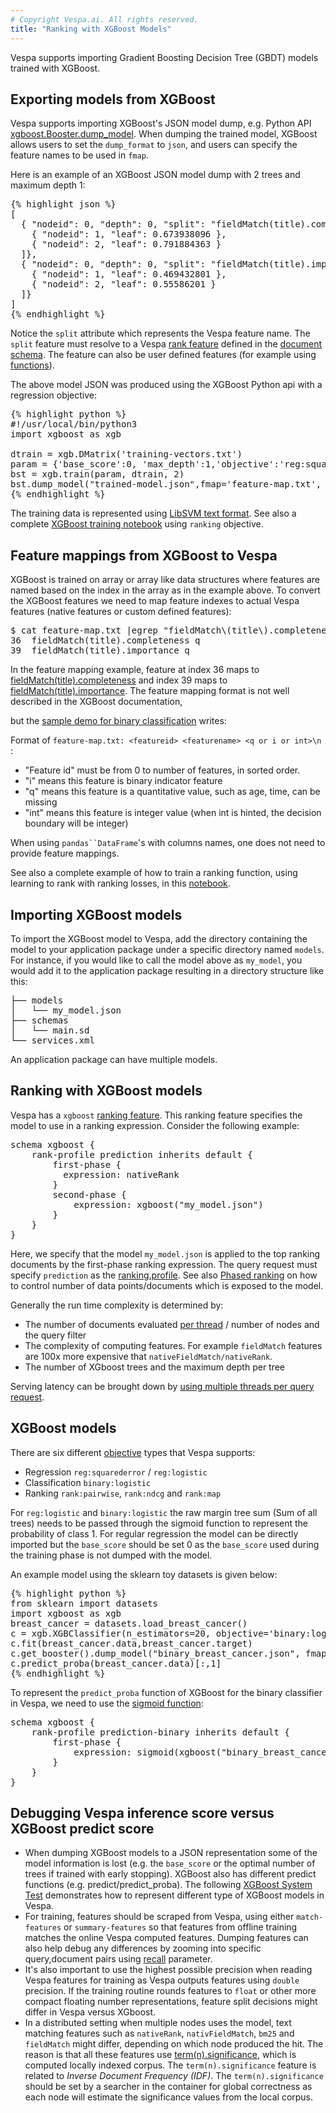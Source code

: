 ```yaml
---
# Copyright Vespa.ai. All rights reserved.
title: "Ranking with XGBoost Models"
---
```


Vespa supports importing Gradient Boosting Decision Tree (GBDT) models trained with XGBoost. 

## Exporting models from XGBoost

Vespa supports importing XGBoost's JSON model dump, e.g. Python API
[xgboost.Booster.dump_model](https://xgboost.readthedocs.io/en/latest/python/python_api.html#xgboost.Booster.dump_model).
When dumping the trained model, XGBoost allows users to set the `dump_format` to `json`,
and users can specify the feature names to be used in `fmap`. 

Here is an example of an XGBoost JSON model dump with 2 trees and maximum depth 1:

<pre>{% highlight json %}
[
  { "nodeid": 0, "depth": 0, "split": "fieldMatch(title).completeness", "split_condition": 0.772132337, "yes": 1, "no": 2, "missing": 1, "children": [
    { "nodeid": 1, "leaf": 0.673938096 },
    { "nodeid": 2, "leaf": 0.791884363 }
  ]},
  { "nodeid": 0, "depth": 0, "split": "fieldMatch(title).importance", "split_condition": 0.606320798, "yes": 1, "no": 2, "missing": 1, "children": [
    { "nodeid": 1, "leaf": 0.469432801 },
    { "nodeid": 2, "leaf": 0.55586201 }
  ]}
]
{% endhighlight %}</pre>

Notice the `split` attribute which represents the Vespa feature name. The `split` feature must resolve to a Vespa
[rank feature](reference/rank-features.html) defined in the [document schema](schemas.html). The feature can also
be user defined features (for example using [functions](/en/ranking-expressions-features.html#function-snippets)).

The above model JSON was produced using the XGBoost Python api with a regression objective:

<pre>{% highlight python %}
#!/usr/local/bin/python3
import xgboost as xgb

dtrain = xgb.DMatrix('training-vectors.txt')
param = {'base_score':0, 'max_depth':1,'objective':'reg:squarederror'}
bst = xgb.train(param, dtrain, 2)
bst.dump_model("trained-model.json",fmap='feature-map.txt', with_stats=False, dump_format='json')
{% endhighlight %}</pre>

The training data is represented using [LibSVM text format](https://xgboost.readthedocs.io/en/latest/tutorials/input_format.html).
See also a complete [XGBoost training notebook](https://github.com/vespa-engine/sample-apps/blob/master/commerce-product-ranking/notebooks/Train-xgboost.ipynb) using `ranking` objective. 

## Feature mappings from XGBoost to Vespa
XGBoost is trained on array or array like data structures
where features are named based on the index in the array  as in the example above.
To convert the XGBoost features we need to map feature indexes to actual Vespa features
(native features or custom defined features):
 
<pre>
$ cat feature-map.txt |egrep "fieldMatch\(title\).completeness|fieldMatch\(title\).importance"
36  fieldMatch(title).completeness q
39  fieldMatch(title).importance q
</pre>
In the feature mapping example, feature at index 36 maps to
[fieldMatch(title).completeness](reference/rank-features.html#fieldMatch(name).completeness)
and index 39 maps to [fieldMatch(title).importance](reference/rank-features.html#fieldMatch(name).importance).
The feature mapping format is not well described in the XGBoost documentation,
<!-- ToDo: the below link needs checking ... -->
but the [sample demo for binary classification](https://github.com/dmlc/xgboost/tree/master/demo) writes:

Format of ```feature-map.txt: <featureid> <featurename> <q or i or int>\n ```:
  - "Feature id" must be from 0 to number of features, in sorted order.
  - "i" means this feature is binary indicator feature
  - "q" means this feature is a quantitative value, such as age, time, can be missing
  - "int" means this feature is integer value (when int is hinted, the decision boundary will be integer)

When using `pandas``DataFrame`'s with columns names, one does not need to provide feature mappings.  

See also a complete example of how to train a ranking function, using learning to rank 
with ranking losses, in this 
[notebook](https://github.com/vespa-engine/sample-apps/blob/master/commerce-product-ranking/notebooks/Train-xgboost.ipynb).

## Importing XGBoost models

To import the XGBoost model to Vespa, add the directory containing the
model to your application package under a specific directory named `models`.
For instance, if you would like to call the model above as `my_model`,
you would add it to the application package resulting in a directory structure like this:

<pre>
├── models
│   └── my_model.json
├── schemas
│   └── main.sd
└── services.xml
</pre>

An application package can have multiple models.



## Ranking with XGBoost models

Vespa has a `xgboost` [ranking feature](reference/rank-features.html).
This ranking feature specifies the model to use in a ranking expression.
Consider the following example:

<pre>
schema xgboost {
    rank-profile prediction inherits default {
        first-phase {
          expression: nativeRank
        }
        second-phase {
            expression: xgboost("my_model.json")
        }
    }
}
</pre>

Here, we specify that the model `my_model.json` is applied to the top ranking documents by the first-phase ranking expression. 
The query request must specify `prediction` as the [ranking.profile](reference/query-api-reference.html#ranking.profile). 
See also [Phased ranking](phased-ranking.html) on how to control number of data points/documents which is exposed to the model.

Generally the run time complexity is determined by:

* The number of documents evaluated [per thread](performance/sizing-search.html) / number of nodes and the query filter
* The complexity of computing features. For example `fieldMatch` features are 100x more expensive that `nativeFieldMatch/nativeRank`.
* The number of XGboost trees and the maximum depth per tree

Serving latency can be brought down by [using multiple threads per query request](performance/practical-search-performance-guide.html#multithreaded-search-and-ranking). 

## XGBoost models 
There are six different [objective](https://xgboost.readthedocs.io/en/stable/parameter.html#learning-task-parameters) 
types that Vespa supports: 

* Regression ```reg:squarederror``` / ```reg:logistic```
* Classification ```binary:logistic```
* Ranking ```rank:pairwise```, ```rank:ndcg``` and  ```rank:map```

For `reg:logistic` and `binary:logistic` the raw margin tree sum (Sum of all trees)
needs to be passed through the sigmoid function to represent the probability of class 1.
For regular regression the model can be directly imported
but the `base_score` should be set 0 as the `base_score` used during the training phase is not dumped with the model. 

An example model using the sklearn toy datasets is given below:

<pre>{% highlight python %}
from sklearn import datasets
import xgboost as xgb
breast_cancer = datasets.load_breast_cancer()
c = xgb.XGBClassifier(n_estimators=20, objective='binary:logistic')
c.fit(breast_cancer.data,breast_cancer.target) 
c.get_booster().dump_model("binary_breast_cancer.json", fmap='feature-map.txt', dump_format='json')
c.predict_proba(breast_cancer.data)[:,1]
{% endhighlight %}</pre>

To represent the ```predict_proba``` function of XGBoost for the binary classifier in Vespa,
we need to use the [sigmoid function](reference/ranking-expressions.html):

<pre>
schema xgboost {
    rank-profile prediction-binary inherits default {
        first-phase {
            expression: sigmoid(xgboost("binary_breast_cancer.json"))
        }
    }
}
</pre>

## Debugging Vespa inference score versus XGBoost predict score 
 
* When dumping XGBoost models to a JSON representation some of the model information is lost
  (e.g. the `base_score` or the optimal number of trees if trained with early stopping).
  XGBoost also has different predict functions (e.g. predict/predict_proba).
  The following [XGBoost System Test](https://github.com/vespa-engine/system-test/tree/master/tests/search/xgboost)
  demonstrates how to represent different type of XGBoost models in Vespa. 
* For training, features should be scraped from Vespa, using either `match-features` or `summary-features` so
  that features from offline training matches the online Vespa computed features.
  Dumping features can also help debug any differences by zooming into specific query,document pairs
  using [recall](reference/query-api-reference.html#recall) parameter. 
* It's also important to use the highest possible precision
  when reading Vespa features for training as Vespa outputs features using `double` precision. 
  If the training routine rounds features to `float` or other more compact floating number representations, feature split decisions might differ in Vespa versus XGboost.
* In a distributed setting when multiple nodes uses the model, text matching features such as `nativeRank`, `nativFieldMatch`, `bm25` and `fieldMatch`
  might differ, depending on which node produced the hit. The reason is that all these features use [term(n).significance](/en/reference/rank-features.html#query-features), which is computed locally indexed corpus. The `term(n).significance` feature 
  is related to *Inverse Document Frequency (IDF)*. The `term(n).significance` should be set by a searcher in the container for global correctness as each node will estimate the significance values from the local corpus.
